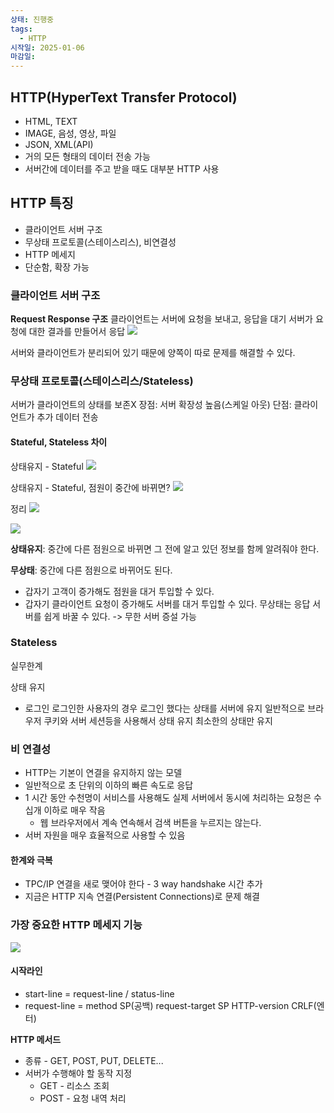 ```yaml
---
상태: 진행중
tags:
  - HTTP
시작일: 2025-01-06
마감일:
---
```

## HTTP(HyperText Transfer Protocol)
- HTML, TEXT
- IMAGE, 음성, 영상, 파일
- JSON, XML(API)
- 거의 모든 형태의 데이터 전송 가능
- 서버간에 데이터를 주고 받을 때도 대부분 HTTP 사용

## HTTP 특징
- 클라이언트 서버 구조
- 무상태 프로토콜(스테이스리스), 비연결성
- HTTP 메세지
- 단순함, 확장 가능

### 클라이언트 서버 구조
**Request Response 구조**
클라이언트는 서버에 요청을 보내고, 응답을 대기
서버가 요청에 대한 결과를 만들어서 응답
![](https://i.imgur.com/y2tKYno.png)

서버와 클라이언트가 분리되어 있기 때문에 양쪽이 따로 문제를 해결할 수 있다.

### 무상태 프로토콜(스테이스리스/Stateless)
서버가 클라이언트의 상태를 보존X
장점: 서버 확장성 높음(스케일 아웃)
단점: 클라이언트가 추가 데이터 전송

#### Stateful, Stateless 차이
상태유지 - Stateful
![](https://i.imgur.com/pwZKsBY.png)

상태유지 - Stateful, 점원이 중간에 바뀌면?
![](https://i.imgur.com/Zlae0Oo.png)


정리
![](https://i.imgur.com/loK6TNo.png)


![](https://i.imgur.com/iUid3vk.png)

**상태유지**: 중간에 다른 점원으로 바뀌면 그 전에 알고 있던 정보를 함께 알려줘야 한다.

**무상태**: 중간에 다른 점원으로 바뀌어도 된다.
- 갑자기 고객이 증가해도 점원을 대거 투입할 수 있다.
- 갑자기 클라이언트 요청이 증가해도 서버를 대거 투입할 수 있다.
무상태는 응답 서버를 쉽게 바꿀 수 있다. -> 무한 서버 증설 가능

### Stateless
실무한계

상태 유지
- 로그인
로그인한 사용자의 경우 로그인 했다는 상태를 서버에 유지
일반적으로 브라우저 쿠키와 서버 세션등을 사용해서 상태 유지
최소한의 상태만 유지

### 비 연결성
- HTTP는 기본이 연결을 유지하지 않는 모델
- 일반적으로 초 단위의 이하의 빠른 속도로 응답
- 1 시간 동안 수천명이 서비스를 사용해도 실제 서버에서 동시에 처리하는 요청은 수십개 이하로 매우 작음
	- 웹 브라우저에서 계속 연속해서 검색 버튼을 누르지는 않는다.
- 서버 자원을 매우 효율적으로 사용할 수 있음

#### 한계와 극복
- TPC/IP 연결을 새로 맺어야 한다 - 3 way handshake 시간 추가
- 지금은 HTTP 지속 연결(Persistent Connections)로 문제 해결

### 가장 중요한 **HTTP 메세지 기능**
![](https://i.imgur.com/AIRlqQH.png)

#### 시작라인
- start-line = request-line / status-line
- request-line = method SP(공백) request-target SP HTTP-version CRLF(엔터)

**HTTP 메서드**
- 종류 - GET, POST, PUT, DELETE...
- 서버가 수행해야 할 동작 지정
	- GET - 리소스 조회
	- POST - 요청 내역 처리
